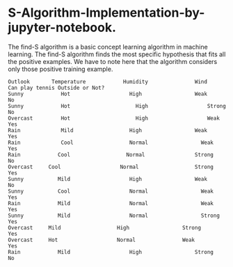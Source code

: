 # S-Algorithm-Implementation-by-jupyter-notebook.
The find-S algorithm is a basic concept learning algorithm in machine learning. The find-S algorithm finds the most specific hypothesis that fits all the positive examples. We have to note here that the algorithm considers only those positive training example.

	Outlook       Temperature	         Humidity	            Wind	        Can play tennis Outside or Not?
	Sunny	         Hot	               High	                Weak	                   No
	Sunny	         Hot	                 High	                Strong	                 No
	Overcast     	 Hot	                 High	                Weak	                   Yes
	Rain	         Mild	               High	                Weak	                   Yes
	Rain	         Cool	               Normal	              Weak	                   Yes
	Rain	        Cool	              Normal              	Strong	                 No
	Overcast	 Cool	                Normal              	Strong	                 Yes
	Sunny	        Mild	               High                	Weak	                   No
	Sunny	        Cool	               Normal	              Weak	                   Yes
	Rain	        Mild	               Normal	              Weak	                  Yes
	Sunny	        Mild	               Normal	              Strong	                 Yes
	Overcast	 Mild	               High	                Strong	                Yes
	Overcast	 Hot	               Normal             	Weak	                   Yes
	Rain	        Mild	               High	                Strong	                 No

			


